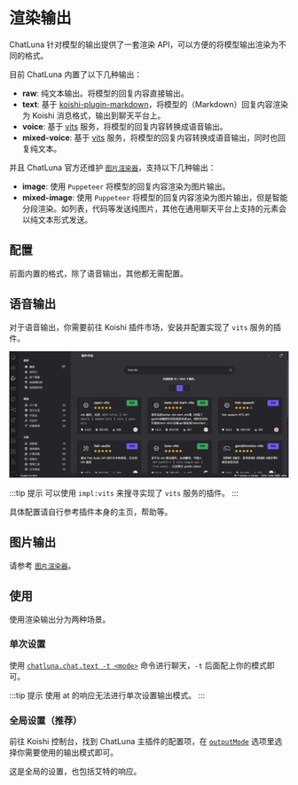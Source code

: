 # 渲染输出

ChatLuna 针对模型的输出提供了一套渲染 API，可以方便的将模型输出渲染为不同的格式。

目前 ChatLuna 内置了以下几种输出：

- **raw**: 纯文本输出。将模型的回复内容直接输出。
- **text**: 基于 [koishi-plugin-markdown](https://markdown.koishi.chat/)，将模型的（Markdown）回复内容渲染为 Koishi 消息格式，输出到聊天平台上。
- **voice**: 基于 [vits](https://github.com/initialencounter/2022-12-24/blob/neat/plugins/Tool/vits/readme.md) 服务，将模型的回复内容转换成语音输出。
- **mixed-voice**: 基于 [vits](https://github.com/initialencounter/2022-12-24/blob/neat/plugins/Tool/vits/readme.md) 服务，将模型的回复内容转换成语音输出，同时也回复纯文本。

并且 ChatLuna 官方还维护 [`图片渲染器`](../../ecosystem/renderer/image.md)，支持以下几种输出：

- **image**: 使用 `Puppeteer` 将模型的回复内容渲染为图片输出。
- **mixed-image**: 使用 `Puppeteer` 将模型的回复内容渲染为图片输出，但是智能分段渲染。如列表，代码等发送纯图片，其他在通用聊天平台上支持的元素会以纯文本形式发送。

## 配置

前面内置的格式，除了语音输出，其他都无需配置。

## 语音输出

对于语音输出，你需要前往 Koishi 插件市场，安装并配置实现了 `vits` 服务的插件。

![alt text](../../public/images/image-34.png)

:::tip 提示
可以使用 `impl:vits` 来搜寻实现了 `vits` 服务的插件。
:::

具体配置请自行参考插件本身的主页，帮助等。

## 图片输出

请参考 [`图片渲染器`](../../ecosystem/renderer/image.md)。

## 使用

使用渲染输出分为两种场景。

### 单次设置

使用 [`chatluna.chat.text -t <mode>`](../useful-commands.md#直接对话) 命令进行聊天，`-t` 后面配上你的模式即可。

:::tip 提示
使用 at 的响应无法进行单次设置输出模式。
:::

### 全局设置（推荐）

前往 Koishi 控制台，找到 ChatLuna 主插件的配置项，在 [`outputMode`](../useful-configurations.md#outputmode) 选项里选择你需要使用的输出模式即可。

这是全局的设置，也包括艾特的响应。

